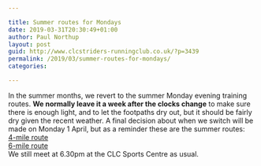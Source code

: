 ```yaml
---

title: Summer routes for Mondays
date: 2019-03-31T20:30:49+01:00
author: Paul Northup
layout: post
guid: http://www.clcstriders-runningclub.co.uk/?p=3439
permalink: /2019/03/summer-routes-for-mondays/
categories:

---
```

 

In the summer months, we revert to the summer Monday evening training routes. **We normally leave it a week after the clocks change** to make sure there is enough light, and to let the footpaths dry out, but it should be fairly dry given the recent weather. A final decision about when we switch will be made on Monday 1 April, but as a reminder these are the summer routes:  
[4-mile route](https://www.gmap-pedometer.com/?r=6584237﻿)  
[6-mile route](https://www.gmap-pedometer.com/?r=6584229﻿)  
We still meet at 6.30pm at the CLC Sports Centre as usual.